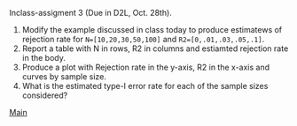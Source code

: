 Inclass-assigment 3 (Due in D2L, Oct. 28th).

   1) Modify the example discussed in class today to produce estimatews of rejection rate for `N=[10,20,30,50,100]` and `R2=[0,.01,.03,.05,.1]`.
   2) Report a table with N in rows, R2 in columns and estiamted rejection rate in the body.
   3) Produce a plot with Rejection rate in the y-axis, R2 in the x-axis and curves by sample size.
   4) What is the estimated type-I error rate for each of the sample sizes considered?

 
 
[Main](https://github.com/gdlc/STAT_COMP/blob/master/README.md)
